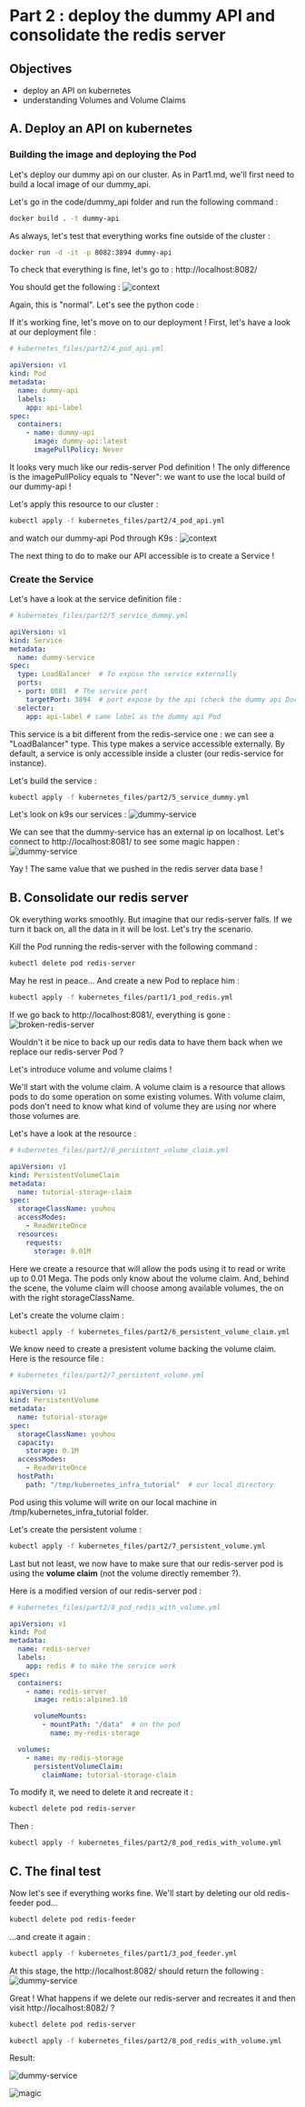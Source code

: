 # Part 2 : deploy the dummy API and consolidate the redis server

## Objectives

- deploy an API on kubernetes
- understanding Volumes and Volume Claims

## A. Deploy an API on kubernetes

### Building the image and deploying the Pod

Let's deploy our dummy api on our cluster. As in Part1.md, we'll first need to build a local image of our dummy_api.

Let's go in the code/dummy_api folder and run the following command :

```bash
docker build . -t dummy-api
```

As always, let's test that everything works fine outside of the cluster :

```bash
docker run -d -it -p 8082:3894 dummy-api
```

To check that everything is fine, let's go to : http://localhost:8082/

You should get the following :
![context](images/part2/local-dummy-api.png)

Again, this is "normal". Let's see the python code :

If it's working fine, let's move on to our deployment ! First, let's have a look at our deployment file :

```yml
# kubernetes_files/part2/4_pod_api.yml

apiVersion: v1
kind: Pod
metadata:
  name: dummy-api
  labels:
    app: api-label
spec:
  containers:
    - name: dummy-api
      image: dummy-api:latest
      imagePullPolicy: Never
```

It looks very much like our redis-server Pod definition ! The only difference is the imagePullPolicy equals to "Never": we want to use the local build of our dummy-api !

Let's apply this resource to our cluster :

```bash
kubectl apply -f kubernetes_files/part2/4_pod_api.yml
```

and watch our dummy-api Pod through K9s :
![context](images/part2/dummy-api.png)

The next thing to do to make our API accessible is to create a Service !

### Create the Service

Let's have a look at the service definition file :

```yml
# kubernetes_files/part2/5_service_dummy.yml

apiVersion: v1
kind: Service
metadata:
  name: dummy-service
spec:
  type: LoadBalancer  # To expose the service externally
  ports:
  - port: 8081  # The service port
    targetPort: 3894  # port expose by the api (check the dummy api Dockerfile)
  selector:
    app: api-label # same label as the dummy api Pod
```

This service is a bit different from the redis-service one : we can see a "LoadBalancer" type. This type makes a service accessible externally. By default, a service is only accessible inside a cluster (our redis-service for instance).

Let's build the service :

```bash
kubectl apply -f kubernetes_files/part2/5_service_dummy.yml
```

Let's look on k9s our services :
![dummy-service](images/part2/dummy-service.png)

We can see that the dummy-service has an external ip on localhost. Let's connect to http://localhost:8081/ to see some magic happen :
![dummy-service](images/part2/kubernetes-dummy-api.png)

Yay ! The same value that we pushed in the redis server data base !

## B. Consolidate our redis server

Ok everything works smoothly. But imagine that our redis-server falls. If we turn it back on, all the data in it will be lost. Let's try the scenario.

Kill the Pod running the redis-server with the following command :

```bash
kubectl delete pod redis-server
```

May he rest in peace... And create a new Pod to replace him :

```bash
kubectl apply -f kubernetes_files/part1/1_pod_redis.yml
```

If we go back to http://localhost:8081/, everything is gone :
![broken-redis-server](images/part2/broken-redis-server.png)

Wouldn't it be nice to back up our redis data to have them back when we replace our redis-server Pod ?

Let's introduce volume and volume claims !

We'll start with the volume claim. A volume claim is a resource that allows pods to do some operation on some existing volumes. With volume claim, pods don't need to know what kind of volume they are using nor where those volumes are.

Let's have a look at the resource :

```yml
# kubernetes_files/part2/6_persistent_volume_claim.yml

apiVersion: v1
kind: PersistentVolumeClaim
metadata:
  name: tutorial-storage-claim
spec:
  storageClassName: youhou
  accessModes:
    - ReadWriteOnce
  resources:
    requests:
      storage: 0.01M
```

Here we create a resource that will allow the pods using it to read or write up to 0.01 Mega. The pods only know about the volume claim. And, behind the scene, the volume claim will choose among available volumes, the on with the right storageClassName.

Let's create the volume claim :

```bash
kubectl apply -f kubernetes_files/part2/6_persistent_volume_claim.yml
```

We know need to create a presistent volume backing the volume claim. Here is the resource file :

```yml
# kubernetes_files/part2/7_persistent_volume.yml

apiVersion: v1
kind: PersistentVolume
metadata:
  name: tutorial-storage
spec:
  storageClassName: youhou
  capacity:
    storage: 0.1M
  accessModes:
    - ReadWriteOnce
  hostPath:
    path: "/tmp/kubernetes_infra_tutorial"  # our local directory
```

Pod using this volume will write on our local machine in /tmp/kubernetes_infra_tutorial folder.

Let's create the persistent volume :

```bash
kubectl apply -f kubernetes_files/part2/7_persistent_volume.yml
```

Last but not least, we now have to make sure that our redis-server pod is using the **volume claim** (not the volume directly remember ?).

Here is a modified version of our redis-server pod :

```yml
# kubernetes_files/part2/8_pod_redis_with_volume.yml

apiVersion: v1
kind: Pod
metadata:
  name: redis-server
  labels:
    app: redis # to make the service work
spec:
  containers:
    - name: redis-server
      image: redis:alpine3.10

      volumeMounts:
        - mountPath: "/data"  # on the pod
          name: my-redis-storage

  volumes:
    - name: my-redis-storage
      persistentVolumeClaim:
        claimName: tutorial-storage-claim
```

To modify it, we need to delete it and recreate it :

```bash
kubectl delete pod redis-server
```

Then :

```bash
kubectl apply -f kubernetes_files/part2/8_pod_redis_with_volume.yml
```

## C. The final test

Now let's see if everything works fine. We'll start by deleting our old redis-feeder pod...

```bash
kubectl delete pod redis-feeder
```

...and create it again :

```bash
kubectl apply -f kubernetes_files/part1/3_pod_feeder.yml
```

At this stage, the http://localhost:8082/ should return the following :
![dummy-service](images/part2/kubernetes-dummy-api.png)

Great ! What happens if we delete our redis-server and recreates it and then visit http://localhost:8082/ ?

```bash
kubectl delete pod redis-server
```

```bash
kubectl apply -f kubernetes_files/part2/8_pod_redis_with_volume.yml
```

Result:

![dummy-service](images/part2/kubernetes-dummy-api.png)

![magic](images/part2/magic.jpeg)
